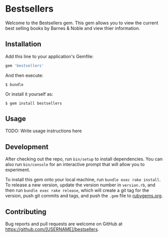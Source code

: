 # Bestsellers

Welcome to the Bestsellers gem. This gem allows you to view the current best selling books by Barnes & Noble and view thier information.

## Installation

Add this line to your application's Gemfile:

```ruby
gem 'bestsellers'
```

And then execute:

    $ bundle

Or install it yourself as:

    $ gem install bestsellers

## Usage

TODO: Write usage instructions here

## Development

After checking out the repo, run `bin/setup` to install dependencies. You can also run `bin/console` for an interactive prompt that will allow you to experiment.

To install this gem onto your local machine, run `bundle exec rake install`. To release a new version, update the version number in `version.rb`, and then run `bundle exec rake release`, which will create a git tag for the version, push git commits and tags, and push the `.gem` file to [rubygems.org](https://rubygems.org).

## Contributing

Bug reports and pull requests are welcome on GitHub at https://github.com/[USERNAME]/bestsellers.
